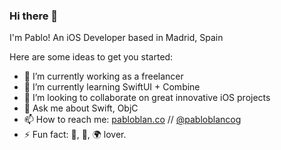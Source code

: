 ### Hi there 👋

I'm Pablo! An iOS Developer based in Madrid, Spain

Here are some ideas to get you started:

- 🔭 I’m currently working as a freelancer
- 🌱 I’m currently learning SwiftUI + Combine
- 👯 I’m looking to collaborate on great innovative iOS projects
- 💬 Ask me about Swift, ObjC
- 📫 How to reach me: [pabloblan.co](https://www.pabloblan.co) // [@pabloblancog](https://www.twitter.com/pabloblancog)
- ⚡ Fun fact: 🎾, 🎸, 🌍 lover.
